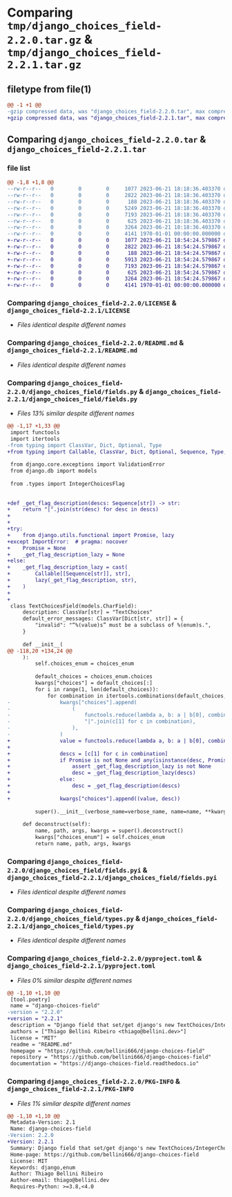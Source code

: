 # Comparing `tmp/django_choices_field-2.2.0.tar.gz` & `tmp/django_choices_field-2.2.1.tar.gz`

## filetype from file(1)

```diff
@@ -1 +1 @@
-gzip compressed data, was "django_choices_field-2.2.0.tar", max compression
+gzip compressed data, was "django_choices_field-2.2.1.tar", max compression
```

## Comparing `django_choices_field-2.2.0.tar` & `django_choices_field-2.2.1.tar`

### file list

```diff
@@ -1,8 +1,8 @@
--rw-r--r--   0        0        0     1077 2023-06-21 18:18:36.403370 django_choices_field-2.2.0/LICENSE
--rw-r--r--   0        0        0     2822 2023-06-21 18:18:36.403370 django_choices_field-2.2.0/README.md
--rw-r--r--   0        0        0      188 2023-06-21 18:18:36.403370 django_choices_field-2.2.0/django_choices_field/__init__.py
--rw-r--r--   0        0        0     5249 2023-06-21 18:18:36.403370 django_choices_field-2.2.0/django_choices_field/fields.py
--rw-r--r--   0        0        0     7193 2023-06-21 18:18:36.403370 django_choices_field-2.2.0/django_choices_field/fields.pyi
--rw-r--r--   0        0        0      625 2023-06-21 18:18:36.403370 django_choices_field-2.2.0/django_choices_field/types.py
--rw-r--r--   0        0        0     3264 2023-06-21 18:18:36.403370 django_choices_field-2.2.0/pyproject.toml
--rw-r--r--   0        0        0     4141 1970-01-01 00:00:00.000000 django_choices_field-2.2.0/PKG-INFO
+-rw-r--r--   0        0        0     1077 2023-06-21 18:54:24.579867 django_choices_field-2.2.1/LICENSE
+-rw-r--r--   0        0        0     2822 2023-06-21 18:54:24.579867 django_choices_field-2.2.1/README.md
+-rw-r--r--   0        0        0      188 2023-06-21 18:54:24.579867 django_choices_field-2.2.1/django_choices_field/__init__.py
+-rw-r--r--   0        0        0     5913 2023-06-21 18:54:24.579867 django_choices_field-2.2.1/django_choices_field/fields.py
+-rw-r--r--   0        0        0     7193 2023-06-21 18:54:24.579867 django_choices_field-2.2.1/django_choices_field/fields.pyi
+-rw-r--r--   0        0        0      625 2023-06-21 18:54:24.579867 django_choices_field-2.2.1/django_choices_field/types.py
+-rw-r--r--   0        0        0     3264 2023-06-21 18:54:24.579867 django_choices_field-2.2.1/pyproject.toml
+-rw-r--r--   0        0        0     4141 1970-01-01 00:00:00.000000 django_choices_field-2.2.1/PKG-INFO
```

### Comparing `django_choices_field-2.2.0/LICENSE` & `django_choices_field-2.2.1/LICENSE`

 * *Files identical despite different names*

### Comparing `django_choices_field-2.2.0/README.md` & `django_choices_field-2.2.1/README.md`

 * *Files identical despite different names*

### Comparing `django_choices_field-2.2.0/django_choices_field/fields.py` & `django_choices_field-2.2.1/django_choices_field/fields.py`

 * *Files 13% similar despite different names*

```diff
@@ -1,17 +1,33 @@
 import functools
 import itertools
-from typing import ClassVar, Dict, Optional, Type
+from typing import Callable, ClassVar, Dict, Optional, Sequence, Type, cast
 
 from django.core.exceptions import ValidationError
 from django.db import models
 
 from .types import IntegerChoicesFlag
 
 
+def _get_flag_description(descs: Sequence[str]) -> str:
+    return "|".join(str(desc) for desc in descs)
+
+
+try:
+    from django.utils.functional import Promise, lazy
+except ImportError:  # pragma: nocover
+    Promise = None
+    _get_flag_description_lazy = None
+else:
+    _get_flag_description_lazy = cast(
+        Callable[[Sequence[str]], str],
+        lazy(_get_flag_description, str),
+    )
+
+
 class TextChoicesField(models.CharField):
     description: ClassVar[str] = "TextChoices"
     default_error_messages: ClassVar[Dict[str, str]] = {
         "invalid": "“%(value)s” must be a subclass of %(enum)s.",
     }
 
     def __init__(
@@ -118,20 +134,24 @@
     ):
         self.choices_enum = choices_enum
 
         default_choices = choices_enum.choices
         kwargs["choices"] = default_choices[:]
         for i in range(1, len(default_choices)):
             for combination in itertools.combinations(default_choices, i + 1):
-                kwargs["choices"].append(
-                    (
-                        functools.reduce(lambda a, b: a | b[0], combination, 0),
-                        "|".join(c[1] for c in combination),
-                    ),
-                )
+                value = functools.reduce(lambda a, b: a | b[0], combination, 0)
+
+                descs = [c[1] for c in combination]
+                if Promise is not None and any(isinstance(desc, Promise) for desc in descs):
+                    assert _get_flag_description_lazy is not None
+                    desc = _get_flag_description_lazy(descs)
+                else:
+                    desc = _get_flag_description(descs)
+
+                kwargs["choices"].append((value, desc))
 
         super().__init__(verbose_name=verbose_name, name=name, **kwargs)
 
     def deconstruct(self):
         name, path, args, kwargs = super().deconstruct()
         kwargs["choices_enum"] = self.choices_enum
         return name, path, args, kwargs
```

### Comparing `django_choices_field-2.2.0/django_choices_field/fields.pyi` & `django_choices_field-2.2.1/django_choices_field/fields.pyi`

 * *Files identical despite different names*

### Comparing `django_choices_field-2.2.0/django_choices_field/types.py` & `django_choices_field-2.2.1/django_choices_field/types.py`

 * *Files identical despite different names*

### Comparing `django_choices_field-2.2.0/pyproject.toml` & `django_choices_field-2.2.1/pyproject.toml`

 * *Files 0% similar despite different names*

```diff
@@ -1,10 +1,10 @@
 [tool.poetry]
 name = "django-choices-field"
-version = "2.2.0"
+version = "2.2.1"
 description = "Django field that set/get django's new TextChoices/IntegerChoices enum."
 authors = ["Thiago Bellini Ribeiro <thiago@bellini.dev>"]
 license = "MIT"
 readme = "README.md"
 homepage = "https://github.com/bellini666/django-choices-field"
 repository = "https://github.com/bellini666/django-choices-field"
 documentation = "https://django-choices-field.readthedocs.io"
```

### Comparing `django_choices_field-2.2.0/PKG-INFO` & `django_choices_field-2.2.1/PKG-INFO`

 * *Files 1% similar despite different names*

```diff
@@ -1,10 +1,10 @@
 Metadata-Version: 2.1
 Name: django-choices-field
-Version: 2.2.0
+Version: 2.2.1
 Summary: Django field that set/get django's new TextChoices/IntegerChoices enum.
 Home-page: https://github.com/bellini666/django-choices-field
 License: MIT
 Keywords: django,enum
 Author: Thiago Bellini Ribeiro
 Author-email: thiago@bellini.dev
 Requires-Python: >=3.8,<4.0
```

